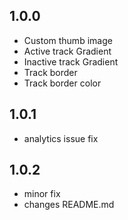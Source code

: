 ## 1.0.0

* Custom thumb image
* Active track Gradient
* Inactive track Gradient
* Track border
* Track border color

## 1.0.1

* analytics issue fix

## 1.0.2

* minor fix
* changes README.md
